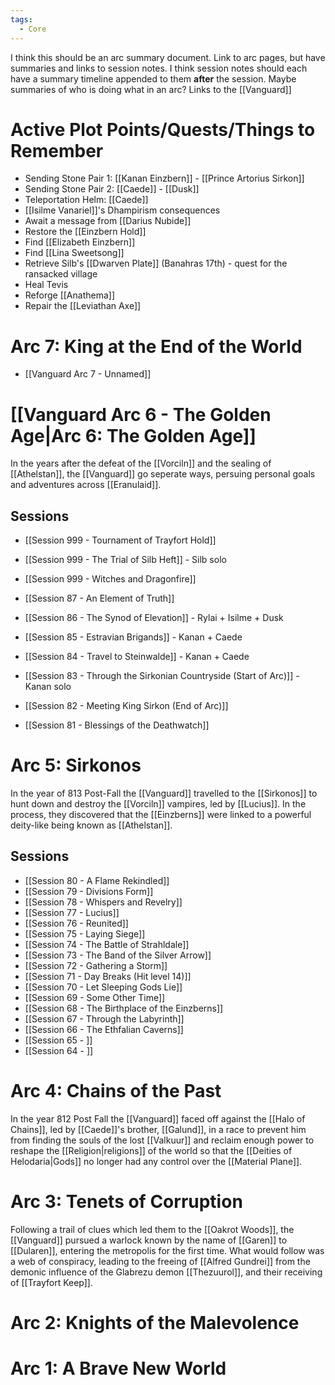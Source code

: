 ```yaml
---
tags:
  - Core
---
```

I think this should be an arc summary document. Link to arc pages, but have summaries and links to session notes. I think session notes should each have a summary timeline appended to them **after** the session. Maybe summaries of who is doing what in an arc? Links to the [[Vanguard]]
# Active Plot Points/Quests/Things to Remember
- Sending Stone Pair 1: [[Kanan Einzbern]] - [[Prince Artorius Sirkon]]
- Sending Stone Pair 2: [[Caede]] - [[Dusk]]
- Teleportation Helm: [[Caede]]
- [[Isilme Vanariel]]'s Dhampirism consequences
- Await a message from [[Darius Nubide]]
- Restore the [[Einzbern Hold]]
- Find [[Elizabeth Einzbern]]
- Find [[Lina Sweetsong]]
- Retrieve Silb's [[Dwarven Plate]] (Banahras 17th) - quest for the ransacked village
- Heal Tevis
- Reforge [[Anathema]]
- Repair the [[Leviathan Axe]]

# Arc 7: King at the End of the World
- [[Vanguard Arc 7 - Unnamed]]


# [[Vanguard Arc 6 - The Golden Age|Arc 6: The Golden Age]]
In the years after the defeat of the [[Vorciln]] and the sealing of [[Athelstan]], the [[Vanguard]] go seperate ways, persuing personal goals and adventures across [[Eranulaid]].

## Sessions
- [[Session 999 - Tournament of Trayfort Hold]]
- [[Session 999 - The Trial of Silb Heft]] - Silb solo
- [[Session 999 - Witches and Dragonfire]]

- [[Session 87 - An Element of Truth]]
- [[Session 86 - The Synod of Elevation]] - Rylai + Isilme + Dusk
- [[Session 85 - Estravian Brigands]] - Kanan + Caede
- [[Session 84 - Travel to Steinwalde]] - Kanan + Caede
- [[Session 83 - Through the Sirkonian Countryside (Start of Arc)]] - Kanan solo
- [[Session 82 - Meeting King Sirkon (End of Arc)]]
- [[Session 81 - Blessings of the Deathwatch]]

# Arc 5: Sirkonos
In the year of 813 Post-Fall the [[Vanguard]] travelled to the [[Sirkonos]] to hunt down and destroy the [[Vorciln]] vampires, led by [[Lucius]]. In the process, they discovered that the [[Einzberns]] were linked to a powerful deity-like being known as [[Athelstan]].
## Sessions
- [[Session 80 - A Flame Rekindled]]
- [[Session 79 - Divisions Form]]
- [[Session 78 - Whispers and Revelry]]
- [[Session 77 - Lucius]]
- [[Session 76 - Reunited]]
- [[Session 75 - Laying Siege]]
- [[Session 74 - The Battle of Strahldale]]
- [[Session 73 - The Band of the Silver Arrow]]
- [[Session 72 - Gathering a Storm]]
- [[Session 71 - Day Breaks (Hit level 14)]]
- [[Session 70 - Let Sleeping Gods Lie]]
- [[Session 69 - Some Other Time]]
- [[Session 68 - The Birthplace of the Einzberns]]
- [[Session 67 - Through the Labyrinth]]
- [[Session 66 - The Ethfalian Caverns]]
- [[Session 65 - ]]
- [[Session 64 - ]]
# Arc 4: Chains of the Past
In the year 812 Post Fall the [[Vanguard]] faced off against the [[Halo of Chains]], led by [[Caede]]'s brother, [[Galund]], in a race to prevent him from finding the souls of the lost [[Valkuur]] and reclaim enough power to reshape the [[Religion|religions]] of the world so that the [[Deities of Helodaria|Gods]] no longer had any control over the [[Material Plane]].

# Arc 3: Tenets of Corruption
Following a trail of clues which led them to the [[Oakrot Woods]], the [[Vanguard]] pursued a warlock known by the name of [[Garen]] to [[Dularen]], entering the metropolis for the first time. What would follow was a web of conspiracy, leading to the freeing of [[Alfred Gundrei]] from the demonic influence of the Glabrezu demon [[Thezuurol]], and their receiving of [[Trayfort Keep]].
# Arc 2: Knights of the Malevolence
# Arc 1: A Brave New World
